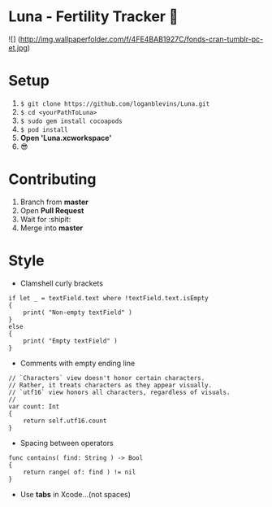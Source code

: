 # Luna - Fertility Tracker 🌙

![]
(http://img.wallpaperfolder.com/f/4FE4BAB1927C/fonds-cran-tumblr-pc-et.jpg)

# Setup

1. `$ git clone https://github.com/loganblevins/Luna.git`
2. `$ cd <yourPathToLuna>`
3. `$ sudo gem install cocoapods`
4. `$ pod install`
5. **Open 'Luna.xcworkspace'**
6. :sunglasses:

# Contributing

1. Branch from **master**
2. Open **Pull Request**
3. Wait for :shipit:
4. Merge into **master**

# Style

- Clamshell curly brackets

```
if let _ = textField.text where !textField.text.isEmpty
{
    print( "Non-empty textField" )
}
else
{
    print( "Empty textField" )
}
```

- Comments with empty ending line

```
// `Characters` view doesn't honor certain characters.
// Rather, it treats characters as they appear visually.
// `utf16` view honors all characters, regardless of visuals.
//
var count: Int
{
    return self.utf16.count
}
```
- Spacing between operators

```
func contains( find: String ) -> Bool
{
    return range( of: find ) != nil
}
```

- Use **tabs** in Xcode...(not spaces)
